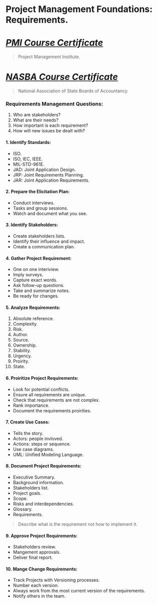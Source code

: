 # Project Management Foundations: Requirements.
# [*PMI Course Certificate*](https://www.linkedin.com/learning/certificates/23ff5254a9060ba95f8a13efd064dc625b988e62ae66a8aa4e7af6b994808aae)
> Project Management Institute.
# [*NASBA Course Certificate*](https://www.linkedin.com/learning/certificates/5c98adb2c49205cf8089b2423b0706a145fd4570579617245830478f21546487)
> National Association of State Boards of Accountancy.

### Requirements Management Questions:
1. Who are stakeholders?
2. What are their needs?
3. How important is each requirement?
4. How will new issues be dealt with?

#### 1. Identify Standards:
- ISO.
- ISO, IEC, IEEE.
- MIL-STD-961E.
- JAD: Joint Application Design.
- JRP: Joint Requirements Planning.
- JAR: Joint Application Requirements.

#### 2. Prepare the Elicitation Plan:
- Conduct interviews.
- Tasks and group sessions.
- Watch and document what you see.

#### 3. Identify Stakeholders:
- Create stakeholders lists.
- Identify their influence and impact.
- Create a communication plan.

#### 4. Gather Project Requirement:
- One on one interiview.
- Imply surveys.
- Capture exact words.
- Ask follow-up questions.
- Take and summarize notes.
- Be ready for changes.

#### 5. Analyze Requirements:
1. Absolute reference.
2. Complexity.
3. Risk.
4. Author.
5. Source.
6. Ownership.
7. Stability.
8. Urgency.
9. Proirity.
10. State.

#### 6. Proiritize Project Requirements:
- Look for potential conflicts.
- Ensure all requirements are unique.
- Check that requirements are not complex.
- Rank importance.
- Document the requirements proirities.

#### 7. Create Use Cases:
- Tells the story.
- Actors: people invloved.
- Actions: steps or sequence.
- Use case diagrams.
- UML: Unified Modeling Language.

#### 8. Document Project Requirements:
- Executive Summary.
- Background information.
- Stakeholders list.
- Project goals.
- Scope.
- Risks and interdependencies.
- Glossary.
- Requirements.
> Describe what is the requirement not how to implement it.

#### 9. Approve Project Requirements:
- Stakeholders review.
- Mangement approvals.
- Deliver final report.

#### 10. Mange Change Requirements:
- Track Projects with Versioning processes.
- Number each version.
- Always work from the most current version of the requirements.
- Notify others in the team.




